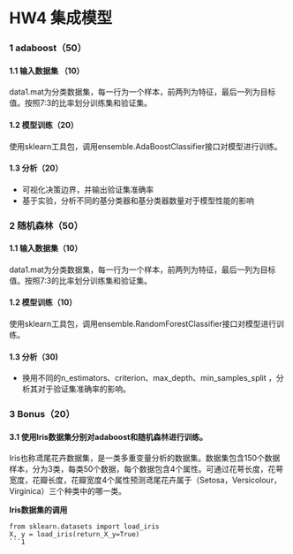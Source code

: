 # HW4 集成模型

### 1 adaboost（50）

#### 1.1 输入数据集 （10）

data1.mat为分类数据集，每一行为一个样本，前两列为特征，最后一列为目标值。按照7:3的比率划分训练集和验证集。

#### 1.2 模型训练（20）

使用sklearn工具包，调用ensemble.AdaBoostClassifier接口对模型进行训练。

#### 1.3 分析（20）

- 可视化决策边界，并输出验证集准确率
- 基于实验，分析不同的基分类器和基分类器数量对于模型性能的影响

### 2 随机森林（50）

#### 1.1 输入数据集（10）

data1.mat为分类数据集，每一行为一个样本，前两列为特征，最后一列为目标值。按照7:3的比率划分训练集和验证集。

#### 1.2 模型训练（10）

使用sklearn工具包，调用ensemble.RandomForestClassifier接口对模型进行训练。

#### 1.3 分析（30)

- 换用不同的n_estimators、criterion、max_depth、min_samples_split ，分析其对于验证集准确率的影响。

### 3 Bonus（20）

#### 3.1 使用Iris数据集分别对adaboost和随机森林进行训练。

Iris也称鸢尾花卉数据集，是一类多重变量分析的数据集。数据集包含150个数据样本，分为3类，每类50个数据，每个数据包含4个属性。可通过花萼长度，花萼宽度，花瓣长度，花瓣宽度4个属性预测鸢尾花卉属于（Setosa，Versicolour，Virginica）三个种类中的哪一类。

**Iris数据集的调用**

```
from sklearn.datasets import load_iris
X, y = load_iris(return_X_y=True)
```1

